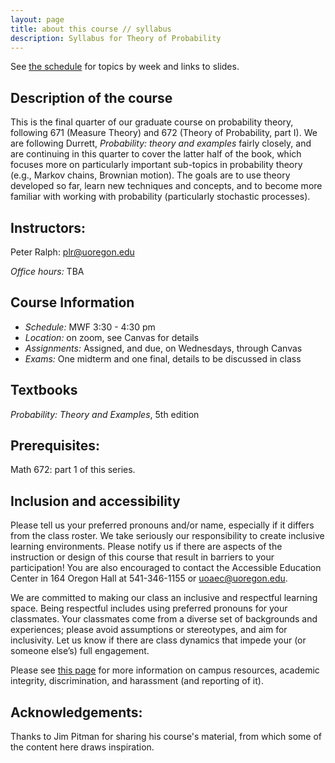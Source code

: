 ```yaml
---
layout: page
title: about this course // syllabus
description: Syllabus for Theory of Probability
---
```


See [the schedule](schedule.html) for topics by week and links to slides.

## Description of the course

This is the final quarter of our graduate course on probability theory,
following 671 (Measure Theory) and 672 (Theory of Probability, part I).
We are following Durrett, *Probability: theory and examples* fairly closely,
and are continuing in this quarter to cover the latter half of the book,
which focuses more on particularly important sub-topics in probability theory
(e.g., Markov chains, Brownian motion).
The goals are to use theory developed so far,
learn new techniques and concepts,
and to become more familiar with working with probability
(particularly stochastic processes).


## Instructors:

Peter Ralph: plr@uoregon.edu

*Office hours:* TBA


## Course Information

- *Schedule:* MWF 3:30 - 4:30 pm
- *Location:* on zoom, see Canvas for details
- *Assignments:* Assigned, and due, on Wednesdays, through Canvas
- *Exams:* One midterm and one final, details to be discussed in class

## Textbooks

*Probability: Theory and Examples*, 5th edition

## Prerequisites:

Math 672: part 1 of this series.

## Inclusion and accessibility

Please tell us your preferred pronouns and/or name,
especially if it differs from the class roster.
We take seriously our responsibility to create inclusive learning environments.
Please notify us if there are aspects of the instruction or design of this
course that result in barriers to your participation! You are also encouraged
to contact the Accessible Education Center in 164 Oregon Hall at 541-346-1155
or uoaec@uoregon.edu.

We are committed to making our class an inclusive and respectful learning space.
Being respectful includes using preferred pronouns for your classmates.
Your classmates come from a diverse set of backgrounds and experiences;
please avoid assumptions or stereotypes, and aim for inclusivity.
Let us know if there are class dynamics that impede your (or someone else’s) full engagement. 

Please see [this page](policies.html) for more information on
campus resources, academic integrity, discrimination, and harassment (and reporting of it).


## Acknowledgements:

Thanks to Jim Pitman for sharing his course's material,
from which some of the content here draws inspiration.

